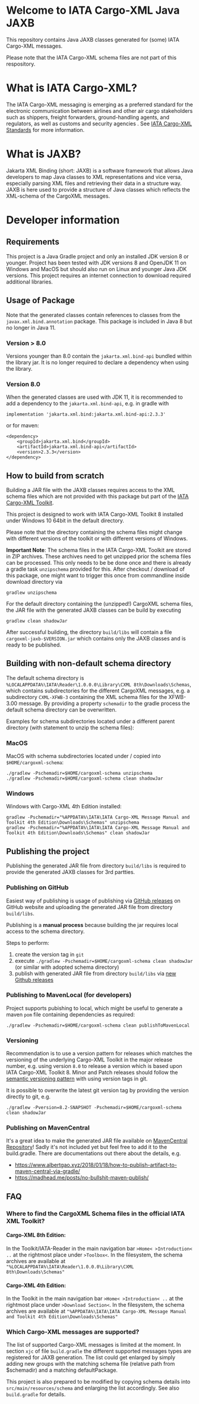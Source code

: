 # Welcome to IATA Cargo-XML Java JAXB 

This repository contains Java JAXB classes generated for (some) IATA Cargo-XML messages.

Please note that the IATA Cargo-XML schema files are not part of this respository.

# What is IATA Cargo-XML?

The IATA Cargo-XML messaging is emerging as a preferred standard for the electronic communication between airlines and other air cargo stakeholders such as shippers, freight forwarders, ground-handling agents, and regulators, as well as customs and security agencies .
See [IATA Cargo-XML Standards](https://www.iata.org/en/programs/cargo/e/cargo-xml/) for more information.

# What is JAXB?

Jakarta XML Binding (short: JAXB) is a software framework that allows Java developers 
to map Java classes to XML representations and vice versa, especially parsing XML files
and retrieving their data in a structure way. JAXB is here used to provide a structure
of Java classes which reflects the XML-schema of the CargoXML messages.

# Developer information

## Requirements

This project is a Java Gradle project and only an installed JDK version 8 or younger.
Project has been tested with JDK versions 8 and OpenJDK 11 on Windows and MacOS but should
also run on Linux and younger Java JDK versions.
This project requires an internet connection to download required additional libraries.

## Usage of Package

Note that the generated classes contain references to classes from the
`javax.xml.bind.annotation` package. This package is included in Java 8 but no longer in Java 11.

### Version > 8.0
Versions younger than 8.0 contain the `jakarta.xml.bind-api` bundled within the library jar.
It is no longer required to declare a dependency when using the library.

### Version 8.0
When the generated classes are used with JDK 11, it is recommended to
add a dependency to the `jakarta.xml.bind-api`, e.g. in gradle with

    implementation 'jakarta.xml.bind:jakarta.xml.bind-api:2.3.3'

or for maven:

    <dependency>
        <groupId>jakarta.xml.bind</groupId>
        <artifactId>jakarta.xml.bind-api</artifactId>
        <version>2.3.3</version>
    </dependency>


## How to build from scratch

Building a JAR file with the JAXB classes requires access to the XML schema files 
which are not provided with this package but part of the 
[IATA Cargo-XML Toolkit](https://www.iata.org/en/publications/store/cargo-xml-toolkit/).

This project is designed to work with IATA Cargo-XML Toolkit 8 installed  
under Windows 10 64bit in the default directory.

Please note that the directory containing the schema files might change with different versions of 
the toolkit or with different versions of Windows.

**Important Note**: The schema files in the IATA Cargo-XML Toolkit are stored in ZIP archives.
These archives need to get unzipped prior the schema files can be processed. 
This only needs to be be done once and there is already a gradle task `unzipschema` provided for this.
After checkout / download of this package, one might want to trigger this once from commandline inside download directory via

    gradlew unzipschema

For the default directory containing the (unzipped!) CargoXML schema files, the JAR file with the generated
JAXB classes can be build by executing

    gradlew clean shadowJar

After successful building, the directory `build/libs` will contain a file `cargoxml-jaxb-$VERSION.jar` which contains only the JAXB classes and is ready to be published.  

## Building with non-default schema directory

The default schema directory is `%LOCALAPPDATA%\IATA\Reader\1.0.0.0\Library\CXML 8th\Downloads\Schemas`, 
which contains subdirectories for the different CargoXML messages, e.g. a
subdirectory `CXML-XFWB-3` containing the XML schema files for the XFWB-3.00 message.
By providing a property `schemadir` to the gradle process the default schema 
directory can be overwritten. 

Examples for schema subdirectories located under a different parent directory (with statement to unzip the schema files): 

### MacOS 
MacOS with schema subdirectories located under / copied into `$HOME/cargoxml-schema`:

    ./gradlew -Pschemadir=$HOME/cargoxml-schema unzipschema
    ./gradlew -Pschemadir=$HOME/cargoxml-schema clean shadowJar

### Windows 
Windows with Cargo-XML 4th Edition installed:

    gradlew -Pschemadir="%APPDATA%\IATA\IATA Cargo-XML Message Manual and Toolkit 4th Edition\Downloads\Schemas" unzipschema
    gradlew -Pschemadir="%APPDATA%\IATA\IATA Cargo-XML Message Manual and Toolkit 4th Edition\Downloads\Schemas" clean shadowJar


## Publishing the project
Publishing the generated JAR file from directory `build/libs` is required to 
provide the generated JAXB classes for 3rd partties.

### Publishing on GitHub
Easiest way of publishing is usage of publishing via [GitHub releases](../../releases)
on GitHub website and uploading the generated JAR file from directory `build/libs`.

Publishing is a **manual process** because building the jar requires local access to the schema directory.

Steps to perform:
1. create the version tag in `git`
2. execute `./gradlew -Pschemadir=$HOME/cargoxml-schema clean shadowJar` (or similar with adopted schema directory)
3. publish with generated JAR file from directory `build/libs` via [new Github releases](../../releases/new)


### Publishing to MavenLocal (for developers)
Project supports pubishing to local, which might be useful to generate a maven
`pom` file containing dependencies as required: 

    ./gradlew -Pschemadir=$HOME/cargoxml-schema clean publishToMavenLocal

### Versioning
Recommendation is to use a version pattern for releases which matches the versioning of the
underlying Cargo-XML Toolkit in the major release number, e.g. using version `8.0` to 
release a version which is based upon IATA Cargo-XML Toolkit 8. 
Minor and Patch releases should follow the [semantic versioning pattern](https://semver.org/)
with using version tags in git.

It is possible to overwrite the latest git version tag by providing the version directly to git, e.g.

    ./gradlew -Pversion=8.2-SNAPSHOT -Pschemadir=$HOME/cargoxml-schema clean shadowJar


### Publishing on MavenCentral
It's a great idea to make the generated JAR file available on 
[MavenCentral Repository](https://mvnrepository.com/repos/central)!
Sadly it's not included yet but feel free to add it to the build.gradle.
There are documentations out there about the details, e.g.
* https://www.albertgao.xyz/2018/01/18/how-to-publish-artifact-to-maven-central-via-gradle/
* https://madhead.me/posts/no-bullshit-maven-publish/


## FAQ

### Where to find the CargoXML Schema files in the official IATA XML Toolkit?

####   Cargo-XML 8th Edition:
In the Toolkit/IATA-Reader in the main navigation
bar `>Home< >Introduction< ..` at the rightmost place under `>Toolbox<`.
In the filesystem, the schema archives are available at
`"%LOCALAPPDATA%\IATA\Reader\1.0.0.0\Library\CXML 8th\Downloads\Schemas"`

####   Cargo-XML 4th Edition:
In the Toolkit in the main navigation bar `>Home< >Introduction< ..` at
the rightmost place under `>Download Section<`.
In the filesystem, the schema archives are available at
`"%APPDATA%\IATA\IATA Cargo-XML Message Manual and Toolkit 4th Edition\Downloads\Schemas"`

### Which Cargo-XML messages are supported?

The list of supported Cargo-XML messages is limited at the moment.
In section `xjc` of file `build.gradle` the different supported messages
types are registered for JAXB generation. The list could get enlarged by simply 
adding new groups with the matching schema file (relative path from $schemadir) 
and a matching defaultPackage.

This project is also prepared to be modified by copying schema details into `src/main/resources/schema` 
and enlarging the list accordingly. See also `build.gradle` for details.
